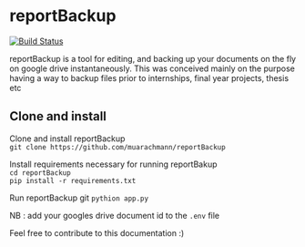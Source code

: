 # reportBackup

[![Build Status](https://travis-ci.com/muarachmann/reportBackup.svg?branch=master)](https://travis-ci.com/muarachmann/reportBackup)

reportBackup is a tool for editing, and backing up your documents on the fly on google drive instantaneously. This was conceived mainly on the purpose having a way
to backup files prior to internships, final year projects, thesis etc


## Clone and install

Clone and install reportBackup<br>
```git clone https://github.com/muarachmann/reportBackup```


Install requirements necessary for running reportBakup <br>
```cd reportBackup``` <br>
```pip install -r requirements.txt```

Run reportBackup git
```pythion app.py```

NB : add your googles drive document id to the ```.env``` file

Feel free to contribute to this documentation :)

